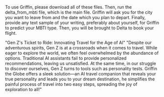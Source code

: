 To use Griffin, please download all of these files. 
Then, run the delta_from_mbti file, which is the main file. 
Griffin will ask you for the city you want to leave from and the date which you plan to depart. 
Finally, provide any text sample of your writing, preferably about yourself, for Griffin to predict your MBTI type. 
Then, you will be brought to Delta to book your flight.

"Gen Z's Ticket to Ride: Innovating Travel for the Age of AI"
"Despite our adventurous spirits, Gen Z is at a crossroads when it comes to travel. While eager to explore the world, we often feel overwhelmed by the abundance of options. Traditional AI assistants fail to provide personalized recommendations, leaving us unsatisfied. At the same time, in our struggle to discover ourselves, Gen Z turns to tools such as personality tests. Griffin the Globe offers a sleek solution—an AI travel companion that reveals your true personality and leads you to your dream destination, he simplifies the painful process of travel into two easy steps, spreading the joy of exploration to all!"
